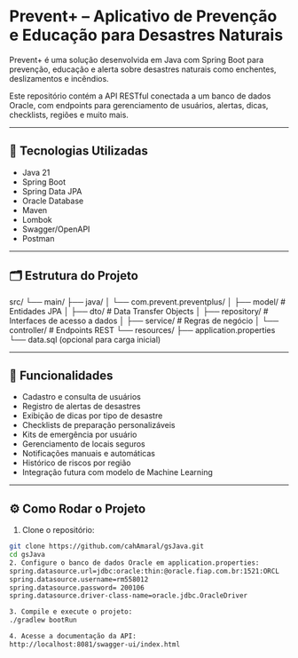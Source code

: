 # Prevent+ – Aplicativo de Prevenção e Educação para Desastres Naturais

Prevent+ é uma solução desenvolvida em Java com Spring Boot para prevenção, educação e alerta sobre desastres naturais como enchentes, deslizamentos e incêndios.

Este repositório contém a API RESTful conectada a um banco de dados Oracle, com endpoints para gerenciamento de usuários, alertas, dicas, checklists, regiões e muito mais.

---

## 🚀 Tecnologias Utilizadas

- Java 21 
- Spring Boot  
- Spring Data JPA  
- Oracle Database  
- Maven  
- Lombok  
- Swagger/OpenAPI  
- Postman  

---

## 🗂 Estrutura do Projeto

src/
└── main/
├── java/
│ └── com.prevent.preventplus/
│ ├── model/ # Entidades JPA
│ ├── dto/ # Data Transfer Objects
│ ├── repository/ # Interfaces de acesso a dados
│ ├── service/ # Regras de negócio
│ └── controller/ # Endpoints REST
└── resources/
├── application.properties
└── data.sql (opcional para carga inicial)

---

## 📌 Funcionalidades

- Cadastro e consulta de usuários  
- Registro de alertas de desastres  
- Exibição de dicas por tipo de desastre  
- Checklists de preparação personalizáveis  
- Kits de emergência por usuário  
- Gerenciamento de locais seguros  
- Notificações manuais e automáticas  
- Histórico de riscos por região  
- Integração futura com modelo de Machine Learning  

---

## ⚙️ Como Rodar o Projeto

1. Clone o repositório:
```bash
git clone https://github.com/cahAmaral/gsJava.git
cd gsJava
2. Configure o banco de dados Oracle em application.properties:
spring.datasource.url=jdbc:oracle:thin:@oracle.fiap.com.br:1521:ORCL
spring.datasource.username=rm558012
spring.datasource.password= 200106
spring.datasource.driver-class-name=oracle.jdbc.OracleDriver

3. Compile e execute o projeto:
./gradlew bootRun

4. Acesse a documentação da API:
http://localhost:8081/swagger-ui/index.html
